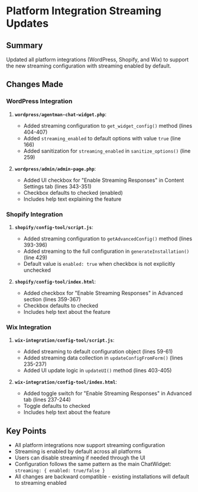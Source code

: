 # Platform Integration Streaming Updates

## Summary
Updated all platform integrations (WordPress, Shopify, and Wix) to support the new streaming configuration with streaming enabled by default.

## Changes Made

### WordPress Integration
1. **`wordpress/agentman-chat-widget.php`**:
   - Added streaming configuration to `get_widget_config()` method (lines 404-407)
   - Added `streaming_enabled` to default options with value `true` (line 166)
   - Added sanitization for `streaming_enabled` in `sanitize_options()` (line 259)

2. **`wordpress/admin/admin-page.php`**:
   - Added UI checkbox for "Enable Streaming Responses" in Content Settings tab (lines 343-351)
   - Checkbox defaults to checked (enabled)
   - Includes help text explaining the feature

### Shopify Integration
1. **`shopify/config-tool/script.js`**:
   - Added streaming configuration to `getAdvancedConfig()` method (lines 393-396)
   - Added streaming to the full configuration in `generateInstallation()` (line 429)
   - Default value is `enabled: true` when checkbox is not explicitly unchecked

2. **`shopify/config-tool/index.html`**:
   - Added checkbox for "Enable Streaming Responses" in Advanced section (lines 359-367)
   - Checkbox defaults to checked
   - Includes help text about the feature

### Wix Integration
1. **`wix-integration/config-tool/script.js`**:
   - Added streaming to default configuration object (lines 59-61)
   - Added streaming data collection in `updateConfigFromForm()` (lines 235-237)
   - Added UI update logic in `updateUI()` method (lines 403-405)

2. **`wix-integration/config-tool/index.html`**:
   - Added toggle switch for "Enable Streaming Responses" in Advanced tab (lines 237-244)
   - Toggle defaults to checked
   - Includes help text about the feature

## Key Points
- All platform integrations now support streaming configuration
- Streaming is enabled by default across all platforms
- Users can disable streaming if needed through the UI
- Configuration follows the same pattern as the main ChatWidget: `streaming: { enabled: true/false }`
- All changes are backward compatible - existing installations will default to streaming enabled